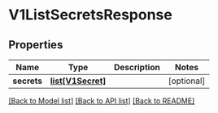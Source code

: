 # V1ListSecretsResponse

## Properties
Name | Type | Description | Notes
------------ | ------------- | ------------- | -------------
**secrets** | [**list[V1Secret]**](V1Secret.md) |  | [optional] 

[[Back to Model list]](../README.md#documentation-for-models) [[Back to API list]](../README.md#documentation-for-api-endpoints) [[Back to README]](../README.md)


